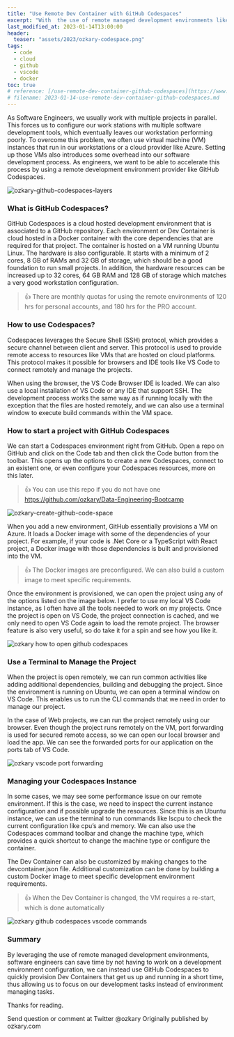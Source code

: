 ```yaml
---
title: "Use Remote Dev Container with GitHub Codespaces"
excerpt: "With  the use of remote managed development environments like GitHub Codespaces, Developers can focus on coding instead of managing VMs..."
last_modified_at: 2023-01-14T13:00:00
header:
  teaser: "assets/2023/ozkary-codespace.png"
tags: 
  - code  
  - cloud
  - github
  - vscode
  - docker
toc: true
# reference: [/use-remote-dev-container-github-codespaces](https://www.ozkary.com/2023/01/use-remote-dev-container-github-codespaces.html)
# filename: 2023-01-14-use-remote-dev-container-github-codespaces.md
---
```

As Software Engineers, we usually work with multiple projects in parallel. This forces us to configure our work stations with multiple software development tools, which eventually leaves our workstation performing poorly. To overcome this problem, we often use virtual machine (VM) instances that run in our workstations or a cloud provider like Azure. Setting up those VMs also introduces some overhead into our software development process. As engineers, we want to be able to accelerate this process by using a remote development environment provider like GitHub Codespaces.

![ozkary-github-codespaces-layers](../assets/2023/ozkary-codespace.png "GitHub Codespaces layers")

### What is GitHub Codespaces?

GitHub Codespaces is a cloud hosted development environment that is associated to a GitHub repository. Each environment or Dev Container is cloud hosted in a Docker container with the core dependencies that are required for that project. The container is hosted on a VM running Ubuntu Linux. The hardware is also configurable. It starts with a minimum of 2 cores, 8 GB of RAMs and 32 GB of storage, which should be a good foundation to run small projects. In addition, the hardware resources can be increased up to 32 cores, 64 GB RAM and 128 GB of storage which matches a very good workstation configuration.


> 👍 There are monthly quotas for using the remote environments of 120 hrs for personal accounts, and 180 hrs for the PRO account.


### How to use Codespaces?

Codespaces leverages the Secure Shell (SSH) protocol, which provides a secure channel between client and server.  This protocol is used to provide remote access to resources like VMs that are hosted on cloud platforms. This protocol makes it possible for browsers and IDE tools like VS Code to connect remotely and manage the projects.

When using the browser, the VS Code Browser IDE is loaded. We can also use a local installation of VS Code or any IDE that support SSH. The development process works the same way as if running locally with the exception that the files are hosted remotely, and we can also use a terminal window to execute build commands within the VM space.

### How to start a project with GitHub Codespaces

We can start a Codespaces environment right from GitHub. Open a repo on GitHub and click on the Code tab and then click the Code button from the toolbar. This opens up the options to create a new Codespaces, connect to an existent one, or even configure your Codespaces resources, more on this later. 

> 👍 You can use this repo if you do not have one https://github.com/ozkary/Data-Engineering-Bootcamp

![ozkary-create-github-code-space](../assets/2023/ozkary-codespace-create.png "ozkary create github code space")


When you add a new environment, GitHub essentially provisions a VM on Azure. It loads a Docker image with some of the dependencies of your project. For example, if your code is .Net Core or a TypeScript with React project, a Docker image with those dependencies is built and provisioned into the VM.


> 👍 The Docker images are preconfigured. We can also build a custom image to meet specific requirements.


Once the environment is provisioned, we can open the project using any of the options listed on the image below. I prefer to use my local VS Code instance, as I often have all the tools needed to work on my projects. Once the project is open on VS Code, the project connection is cached, and we only need to open VS Code again to load the remote project. The browser feature is also very useful, so do take it for a spin and see how you like it.

![ozkary how to open github codespaces](../assets/2023/ozkary-codespace-open.png "ozkary how to open github codespaces")

### Use a Terminal to Manage the Project

When the project is open remotely, we can run common activities like adding additional dependencies, building and debugging the project. Since the environment is running on Ubuntu, we can open a terminal window on VS Code. This enables us to run the CLI commands that we need in order to manage our project. 

In the case of Web projects, we can run the project remotely using our browser. Even though the project runs remotely on the VM, port forwarding is used for secured remote access, so we can open our local browser and load the app. We can see the forwarded ports for our application on the ports tab of VS Code.

![ozkary vscode port forwarding](../assets/2023/ozkary-codespace-port-forward.png "ozkary vscode port forwarding")

### Managing your Codespaces Instance

In some cases, we may see some performance issue on our remote environment. If this is the case, we need to inspect the current instance configuration and if possible upgrade the resources. Since this is an Ubuntu instance, we can use the terminal to run commands like lscpu to check the current configuration like cpu’s and memory. We can also use the Codespaces command toolbar and change the machine type, which provides a quick shortcut to change the machine type or configure the container. 


The Dev Container can also be customized by making changes to the devcontainer.json file. Additional customization can be done by building a custom Docker image to meet specific development environment requirements.


> 👍 When the Dev Container is changed, the VM requires a re-start, which is done automatically

![ozkary github codespaces vscode commands](../assets/2023/ozkary-codespace-port-forward.png "ozkary github codespaces vscode commands")

### Summary

By leveraging the use of remote managed development environments, software engineers can save time by not having to work on a development environment configuration, we can instead use GitHub Codespaces to quickly provision Dev Containers that get us up and running in a short time, thus allowing us to focus on our development tasks instead of environment managing tasks.


Thanks for reading.


Send question or comment at Twitter @ozkary
Originally published by ozkary.com